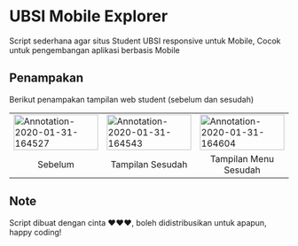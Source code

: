 # UBSI Mobile Explorer
Script sederhana agar situs Student UBSI responsive untuk Mobile, Cocok untuk pengembangan aplikasi berbasis Mobile

## Penampakan
Berikut penampakan tampilan web student (sebelum dan sesudah)
<table>
  <tr>
    <td>
<a href="https://ibb.co/jLSC8mV"><img src="https://i.ibb.co/rZVBQYb/Annotation-2020-01-31-164527.png" alt="Annotation-2020-01-31-164527" border="0" width="100%"></a></td><td>
<a href="https://ibb.co/kMRGbPf"><img src="https://i.ibb.co/SJh6YZ8/Annotation-2020-01-31-164543.png" alt="Annotation-2020-01-31-164543" border="0" width="100%"></a></td><td>
<a href="https://ibb.co/gzmTTKr"><img src="https://i.ibb.co/86N55Zm/Annotation-2020-01-31-164604.png" alt="Annotation-2020-01-31-164604" border="0" width="100%"></a></td>
  </tr>
  <tr>
    <td><center>Sebelum</centerL</td>
    <td><center>Tampilan Sesudah</centerL</td>
    <td><center>Tampilan Menu Sesudah</centerL</td>
  </tr>
  </table>
      
  ## Note
  Script dibuat dengan cinta ❤❤❤, boleh didistribusikan untuk apapun, happy coding!
  

